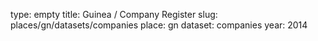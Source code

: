 type: empty
title: Guinea / Company Register
slug: places/gn/datasets/companies
place: gn
dataset: companies
year: 2014
